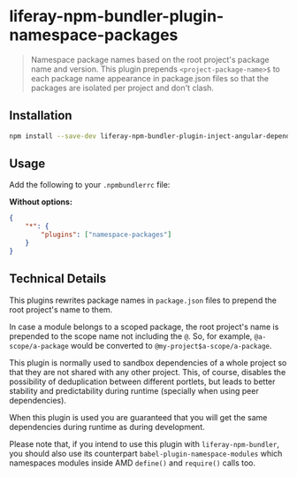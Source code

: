 # liferay-npm-bundler-plugin-namespace-packages

> Namespace package names based on the root project's package name and version. 
> This plugin prepends `<project-package-name>$` to each package name appearance 
> in package.json files so that the packages are isolated per project and don't 
> clash.

## Installation

```sh
npm install --save-dev liferay-npm-bundler-plugin-inject-angular-dependencies
```

## Usage

Add the following to your `.npmbundlerrc` file:

**Without options:**
```json
{
	"*": {
		"plugins": ["namespace-packages"]
	}
}
```

## Technical Details

This plugins rewrites package names in `package.json` files to prepend the root 
project's name to them. 

In case a module belongs to a scoped package, the root project's name is 
prepended to the scope name not including the `@`. So, for example,
`@a-scope/a-package` would be converted to `@my-project$a-scope/a-package`.

This plugin is normally used to sandbox dependencies of a whole project so that
they are not shared with any other project. This, of course, disables the 
possibility of deduplication between different portlets, but leads to better 
stability and predictability during runtime (specially when using peer 
dependencies).

When this plugin is used you are guaranteed that you will get the same 
dependencies during runtime as during development.

Please note that, if you intend to use this plugin with `liferay-npm-bundler`, 
you should also use its counterpart 
`babel-plugin-namespace-modules` which namespaces modules inside AMD `define()` 
and `require()` calls too.
